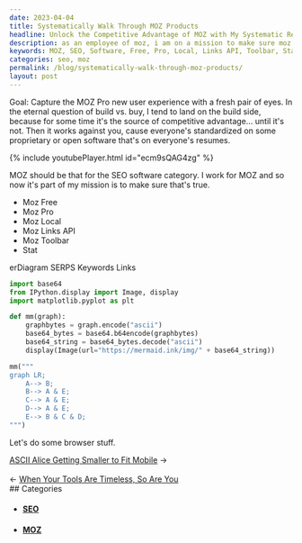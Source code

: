 ```yaml
---
date: 2023-04-04
title: Systematically Walk Through MOZ Products
headline: Unlock the Competitive Advantage of MOZ with My Systematic Review of Products
description: as an employee of moz, i am on a mission to make sure moz is the source of competitive advantage in the seo software category. to do this, i am systematically reviewing moz products, such as moz free, moz pro, moz local, moz links api, moz toolbar, and stat, and capturing the new user experience of moz pro. additionally, i am doing some browser automation stuff.
keywords: MOZ, SEO, Software, Free, Pro, Local, Links API, Toolbar, Stat, User Experience, Browser
categories: seo, moz
permalink: /blog/systematically-walk-through-moz-products/
layout: post
---
```



Goal: Capture the MOZ Pro new user experience with a fresh pair of eyes. In the
eternal question of build vs. buy, I tend to land on the build side, because
for some time it's the source of competitive advantage... until it's not. Then
it works against you, cause everyone's standardized on some proprietary or open
software that's on everyone's resumes.

{% include youtubePlayer.html id="ecm9sQAG4zg" %}

MOZ should be that for the SEO software category. I work for MOZ and so now
it's part of my mission is to make sure that's true.

- Moz Free
- Moz Pro
- Moz Local
- Moz Links API
- Moz Toolbar
- Stat

<div class="mermaid">
erDiagram
   SERPS
   Keywords
   Links
</div>

```python
import base64
from IPython.display import Image, display
import matplotlib.pyplot as plt

def mm(graph):
    graphbytes = graph.encode("ascii")
    base64_bytes = base64.b64encode(graphbytes)
    base64_string = base64_bytes.decode("ascii")
    display(Image(url="https://mermaid.ink/img/" + base64_string))

mm("""
graph LR;
    A--> B;
    B--> A & E;
    C--> A & E;
    D--> A & E;
    E--> B & C & D;
""")
```

Let's do some browser stuff.


<div class="post-nav"><div class="post-nav-next"><a href="/blog/ascii-alice-getting-smaller-to-fit-mobile">ASCII Alice Getting Smaller to Fit Mobile</a><span class="arrow">&nbsp;&rarr;</span></div> &nbsp; <div class="post-nav-prev"><span class="arrow">&larr;&nbsp;</span><a href="/blog/when-your-tools-are-timeless-so-are-you">When Your Tools Are Timeless, So Are You</a></div></div>
## Categories

<ul>
<li><h4><a href='/seo/'>SEO</a></h4></li>
<li><h4><a href='/moz/'>MOZ</a></h4></li></ul>